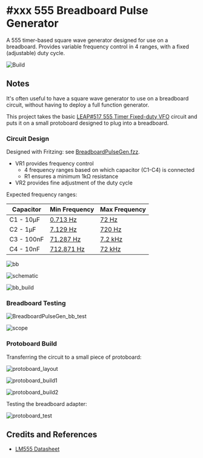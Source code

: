 # #xxx 555 Breadboard Pulse Generator

A 555 timer-based square wave generator designed for use on a breadboard. Provides variable frequency control in 4 ranges, with a fixed (adjustable) duty cycle.

![Build](./assets/BreadboardPulseGen_build.jpg?raw=true)

## Notes

It's often useful to have a square wave generator to use on a breadboard circuit, without having to deploy a full function generator.

This project takes the basic [LEAP#517 555 Timer Fixed-duty VFO](../PrecisionVariableFrequencyFixedDuty/) circuit and puts it on a small protoboard designed to plug into a breadboard.

### Circuit Design

Designed with Fritzing: see [BreadboardPulseGen.fzz](./BreadboardPulseGen.fzz).

* VR1 provides frequency control
    * 4 frequency ranges based on which capacitor (C1-C4) is connected
    * R1 ensures a minimum 1kΩ resistance
* VR2 provides fine adjustment of the duty cycle

Expected frequency ranges:

|Capacitor  | Min Frequency | Max Frequency |
|-----------|---------------|---------------|
|C1 - 10µF  |  [0.713 Hz](https://visual555.tardate.com/?mode=astable&r1=0&r2=101&c=10) | [72 Hz](https://visual555.tardate.com/?mode=astable&r1=0&r2=1&c=10) |
|C2 - 1µF   |  [7.129 Hz](https://visual555.tardate.com/?mode=astable&r1=0&r2=101&c=1) | [720 Hz](https://visual555.tardate.com/?mode=astable&r1=0&r2=1&c=1) |
|C3 - 100nF |  [71.287 Hz](https://visual555.tardate.com/?mode=astable&r1=0&r2=101&c=0.1) | [7.2 kHz](https://visual555.tardate.com/?mode=astable&r1=0&r2=1&c=0.1) |
|C4 - 10nF  |  [712.871 Hz](https://visual555.tardate.com/?mode=astable&r1=0&r2=101&c=0.01) | [72 kHz](https://visual555.tardate.com/?mode=astable&r1=0&r2=1&c=0.01) |

![bb](./assets/BreadboardPulseGen_bb.jpg?raw=true)

![schematic](./assets/BreadboardPulseGen_schematic.jpg?raw=true)

![bb_build](./assets/BreadboardPulseGen_bb_build.jpg?raw=true)

### Breadboard Testing

![BreadboardPulseGen_bb_test](assets/BreadboardPulseGen_bb_test.jpg)

![scope](assets/scope.gif)

### Protoboard Build

Transferring the circuit to a small piece of protoboard:

![protoboard_layout](assets/protoboard_layout.jpg)

![protoboard_build1](assets/protoboard_build1.jpg)

![protoboard_build2](assets/protoboard_build2.jpg)

Testing the breadboard adapter:

![protoboard_test](assets/protoboard_test.jpg)

## Credits and References

* [LM555 Datasheet](https://www.futurlec.com/Linear/LM555CN.shtml)
